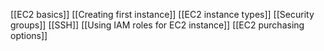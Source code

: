 [[EC2 basics]]
[[Creating first instance]]
[[EC2 instance types]]
[[Security groups]]
[[SSH]]
[[Using IAM roles for EC2 instance]]
[[EC2 purchasing options]]
